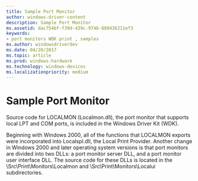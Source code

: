 ```yaml
---
title: Sample Port Monitor
author: windows-driver-content
description: Sample Port Monitor
ms.assetid: dac754bf-f39d-439c-974b-889436211ef3
keywords:
- port monitors WDK print , samples
ms.author: windowsdriverdev
ms.date: 04/20/2017
ms.topic: article
ms.prod: windows-hardware
ms.technology: windows-devices
ms.localizationpriority: medium
---
```


# Sample Port Monitor





Source code for LOCALMON (Localmon.dll), the port monitor that supports local LPT and COM ports, is included in the Windows Driver Kit (WDK).

Beginning with Windows 2000, all of the functions that LOCALMON exports were incorporated into Localspl.dll, the Local Print Provider. Another change in Windows 2000 and later operating system versions is that port monitors are divided into two DLLs: a port monitor server DLL, and a port monitor user interface DLL. The source code for these DLLs is located in the \\Src\\Print\\Monitors\\Localmon and \\Src\\Print\\Monitors\\Localui subdirectories.

 

 




